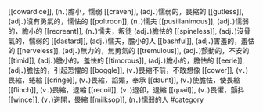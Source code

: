 [[cowardice]], (n．)膽小，懦弱 
[[craven]], (adj．)懦弱的，畏縮的 
[[gutless]], (adj．)沒有勇氣的，懦怯的 
[[poltroon]], (n．)懦夫 
[[pusillanimous]], (adj．)懦弱的，膽小的 
[[recreant]], (n．)懦夫，叛徒 (adj．)膽怯的 
[[spineless]], (adj．)沒骨氣的，懦弱的 
[[dastard]], (adj．)懦夫，膽小的人 
[[bashful]], (adj．)害羞的，羞怯的 
[[nerveless]], (adj．)無力的，無勇氣的 
[[tremulous]], (adj．)顫動的，不安的 
[[timid]], (adj．)膽小的，羞怯的 
[[timorous]], (adj．)膽小的，膽怯的 
[[eerie]], (adj．)膽怯的，引起恐懼的 
[[boggle]], (v．)畏縮不前，不敢想像 
[[cower]], (v．)畏縮，蜷縮 
[[cringe]], (v．)畏縮，諂媚，奉承 
[[daunt]], (v．)使膽怯，使畏縮 
[[flinch]], (v．)畏縮，退縮 
[[recoil]], (v．)退卻，退縮 
[[quail]], (v．)畏懼，顫抖 
[[wince]], (v．)避開，畏縮 
[[milksop]], (n．)懦弱的人 
#category
